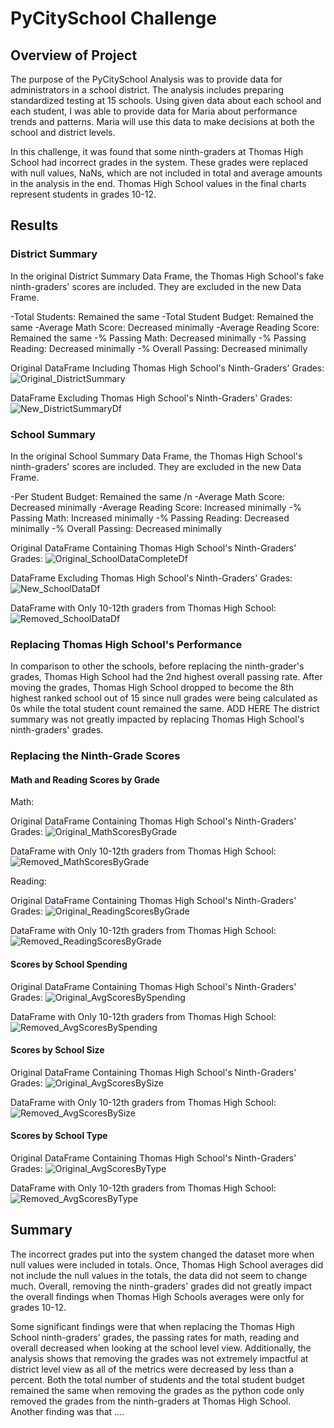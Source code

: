 # PyCitySchool Challenge

## Overview of Project

The purpose of the PyCitySchool Analysis was to provide data for administrators in a school district. The analysis includes preparing standardized testing at 15 schools. Using given data about each school and each student, I was able to provide data for Maria about performance trends and patterns. Maria will use this data to make decisions at both the school and district levels.

In this challenge, it was found that some ninth-graders at Thomas High School had incorrect grades in the system. These grades were replaced with null values, NaNs, which are not included in total and average amounts in the analysis in the end. Thomas High School values in the final charts represent students in grades 10-12.

## Results

### District Summary

In the original District Summary Data Frame, the Thomas High School's fake ninth-graders' scores are included. They are excluded in the new Data Frame.

-Total Students: Remained the same
-Total Student Budget: Remained the same
-Average Math Score: Decreased minimally
-Average Reading Score: Remained the same
-% Passing Math: Decreased minimally
-% Passing Reading: Decreased minimally
-% Overall Passing: Decreased minimally

Original DataFrame Including Thomas High School's Ninth-Graders' Grades:
![Original_DistrictSummary](https://user-images.githubusercontent.com/109561408/186549966-47d961f5-a19b-497a-bb24-3c05d221f0c3.png)

DataFrame Excluding Thomas High School's Ninth-Graders' Grades:
![New_DistrictSummaryDf](https://user-images.githubusercontent.com/109561408/186550001-e594ba9e-b439-4ce4-a1cc-8ab95d68dcf1.png)

### School Summary

In the original School Summary Data Frame, the Thomas High School's ninth-graders' scores are included. They are excluded in the new Data Frame.

-Per Student Budget: Remained the same /n
-Average Math Score: Decreased minimally
-Average Reading Score: Increased minimally
-% Passing Math: Increased minimally
-% Passing Reading: Decreased minimally
-% Overall Passing: Decreased minimally 

Original DataFrame Containing Thomas High School's Ninth-Graders' Grades:
![Original_SchoolDataCompleteDf](https://user-images.githubusercontent.com/109561408/186550029-51794707-cb56-4a56-9ee6-399c3a66fd94.png)

DataFrame Excluding Thomas High School's Ninth-Graders' Grades:
![New_SchoolDataDf](https://user-images.githubusercontent.com/109561408/186550053-62f1d2b4-0f9c-4bad-866f-49326be1e5a2.png)

DataFrame with Only 10-12th graders from Thomas High School:
![Removed_SchoolDataDf](https://user-images.githubusercontent.com/109561408/186550079-bd3a46d0-dc3f-488f-af83-64910263b0a0.png)

### Replacing Thomas High School's Performance

In comparison to other the schools, before replacing the ninth-grader's grades, Thomas High School had the 2nd highest overall passing rate. After moving the grades, Thomas High School dropped to become the 8th highest ranked school out of 15 since null grades were being calculated as 0s while the total student count remained the same. ADD HERE The district summary was not greatly impacted by replacing Thomas High School's ninth-graders' grades.

### Replacing the Ninth-Grade Scores

#### Math and Reading Scores by Grade

Math:

Original DataFrame Containing Thomas High School's Ninth-Graders' Grades:
![Original_MathScoresByGrade](https://user-images.githubusercontent.com/109561408/186550433-7cfe4c30-88bc-4390-8ce6-905ad96cf043.png)

DataFrame with Only 10-12th graders from Thomas High School:
![Removed_MathScoresByGrade](https://user-images.githubusercontent.com/109561408/186550406-594084a8-d0bc-4b37-9fb0-764f3cb352bf.png)

Reading:

Original DataFrame Containing Thomas High School's Ninth-Graders' Grades:
![Original_ReadingScoresByGrade](https://user-images.githubusercontent.com/109561408/186550449-972fc375-5e84-4c52-b8a9-8a54f57fb1de.png)

DataFrame with Only 10-12th graders from Thomas High School:
![Removed_ReadingScoresByGrade](https://user-images.githubusercontent.com/109561408/186550473-0dacf140-a1b1-411d-a3bd-e8ebf616ff0f.png)

#### Scores by School Spending

Original DataFrame Containing Thomas High School's Ninth-Graders' Grades:
![Original_AvgScoresBySpending](https://user-images.githubusercontent.com/109561408/186550516-491a3e2d-027e-4908-b959-f28d47de8d58.png)

DataFrame with Only 10-12th graders from Thomas High School:
![Removed_AvgScoresBySpending](https://user-images.githubusercontent.com/109561408/186550504-47b49bcd-8830-4773-bf23-0d2bac7ecce4.png)

#### Scores by School Size

Original DataFrame Containing Thomas High School's Ninth-Graders' Grades:
![Original_AvgScoresBySize](https://user-images.githubusercontent.com/109561408/186550540-ee197d45-a342-4917-af07-a58724a68b33.png)

DataFrame with Only 10-12th graders from Thomas High School:
![Removed_AvgScoresBySize](https://user-images.githubusercontent.com/109561408/186550655-27d9733b-4132-4b87-bb39-de13699780a0.png)

#### Scores by School Type

Original DataFrame Containing Thomas High School's Ninth-Graders' Grades:
![Original_AvgScoresByType](https://user-images.githubusercontent.com/109561408/186550629-d2578c2c-7b8e-4536-b83f-736d25b5e8b6.png)

DataFrame with Only 10-12th graders from Thomas High School:
![Removed_AvgScoresByType](https://user-images.githubusercontent.com/109561408/186550582-cee386e7-f82f-430a-a99c-bd53272fe6f7.png)

## Summary

The incorrect grades put into the system changed the dataset more when null values were included in totals. Once, Thomas High School averages did not include the null values in the totals, the data did not seem to change much. Overall, removing the ninth-graders' grades did not greatly impact the overall findings when Thomas High Schools averages were only for grades 10-12.

Some significant findings were that when replacing the Thomas High School ninth-graders' grades, the passing rates for math, reading and overall decreased when looking at the school level view. Additionally, the analysis shows that removing the grades was not extremely impactful at district level view as all of the metrics were decreased by less than a percent. Both the total number of students and the total student budget remained the same when removing the grades as the python code only removed the grades from the ninth-graders at Thomas High School. Another finding was that ....

